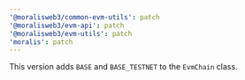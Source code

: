 ```yaml
---
'@moralisweb3/common-evm-utils': patch
'@moralisweb3/evm-api': patch
'@moralisweb3/evm-utils': patch
'moralis': patch
---
```


This version adds `BASE` and `BASE_TESTNET` to the `EvmChain` class.
